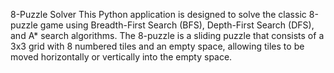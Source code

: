 8-Puzzle Solver
This Python application is designed to solve the classic 8-puzzle game using Breadth-First Search (BFS), Depth-First Search (DFS), and A* search algorithms. 
The 8-puzzle is a sliding puzzle that consists of a 3x3 grid with 8 numbered tiles and an empty space, allowing tiles to be moved horizontally or vertically 
into the empty space.
